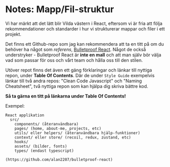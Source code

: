 # Notes: Mapp/Fil-struktur

Vi har märkt att det lätt blir Vilda västern i React, eftersom vi är fria att följa rekommendationer och standarder i hur vi strukturerar mappar och filer i ett projekt.

Det finns ett Github-repo som jag kan rekommendera att ta en titt på om du behöver ha något som *referens*, [Bulletproof React](https://github.com/alan2207/bulletproof-react). Något de också understryker - Bulletproof React är **inte en mall** och att man själv bör välja vad som passar för oss och vårt team och hålla oss till den stilen.

Utöver repot finns det även ett gäng förklaringar och länkar till nyttiga repon, under **Table Of Contents**. Där de under `Style Guide` exempelvis länkar till två andra repos: "Clean Code Javascript" och "Naming Cheatsheet", två nyttiga repon som kan hjälpa dig skriva bättre kod.

**Så ta gärna en titt på länkarna under Table Of Contents!**

Exempel:
```
React applikation
  src/
    components/ (återanvändbara)
    pages/ (home, about-me, projects, etc)
    utils/ eller helpers/ (återanvändbara hjälp-funktioner)
    context/ eller store/ (recoil, redux, zustand, etc)
    hooks/ 
    assets/ (bilder, fonts)
    types/ (endast typescript)

(https://github.com/alan2207/bulletproof-react)
```